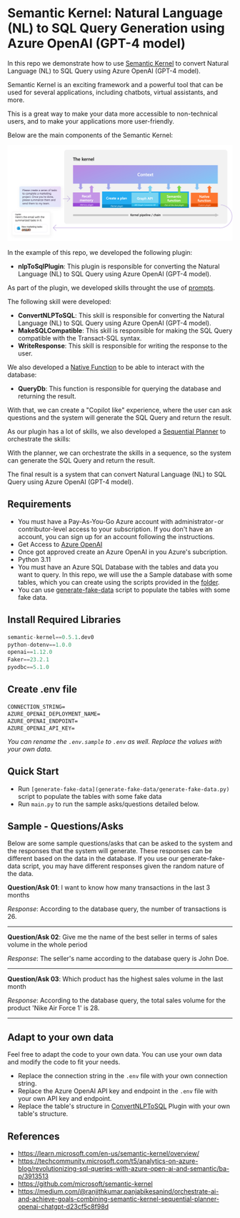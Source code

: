 # Semantic Kernel: Natural Language (NL) to SQL Query Generation using Azure OpenAI (GPT-4 model)

In this repo we demonstrate how to use [Semantic Kernel](https://github.com/microsoft/semantic-kernel) to convert Natural Language (NL) to SQL Query using Azure OpenAI (GPT-4 model).

Semantic Kernel is an exciting framework and a powerful tool that can be used for several applications, including chatbots, virtual assistants, and more. 

This is a great way to make your data more accessible to non-technical users, and to make your applications more user-friendly.

Below are the main components of the Semantic Kernel:

![Orchestrating plugins with planner](./images/sk-kernel.png)

In the example of this repo, we developed the following plugin:

- **nlpToSqlPlugin**: This plugin is responsible for converting the Natural Language (NL) to SQL Query using Azure OpenAI (GPT-4 model).

As part of the plugin, we developed skills throught the use of [prompts](https://learn.microsoft.com/en-us/semantic-kernel/prompts/).

The following skill were developed:

- **ConvertNLPToSQL**: This skill is responsible for converting the Natural Language (NL) to SQL Query using Azure OpenAI (GPT-4 model).
- **MakeSQLCompatible**: This skill is responsible for making the SQL Query compatible with the Transact-SQL syntax.
- **WriteResponse**: This skill is responsible for writing the response to the user.

We also developed a [Native Function](https://learn.microsoft.com/en-us/semantic-kernel/agents/plugins/using-the-kernelfunction-decorator?tabs=python) to be able to interact with the database:

- **QueryDb**: This function is responsible for querying the database and returning the result.

With that, we can create a "Copilot like" experience, where the user can ask questions and the system will generate the SQL Query and return the result.

As our plugin has a lot of skills, we also developed a [Sequential Planner](https://learn.microsoft.com/en-us/semantic-kernel/agents/plugins/using-the-kernelfunction-decorator?tabs=python) to orchestrate the skills:

With the planner, we can orchestrate the skills in a sequence, so the system can generate the SQL Query and return the result.

The final result is a system that can convert Natural Language (NL) to SQL Query using Azure OpenAI (GPT-4 model).

## Requirements

- You must have a Pay-As-You-Go Azure account with administrator - or contributor-level access to your subscription. If you don't have an account, you can sign up for an account following the instructions.
- Get Access to [Azure OpenAI](https://learn.microsoft.com/en-us/azure/ai-services/openai/overview)
- Once got approved create an Azure OpenAI in you Azure's subcription.
- Python 3.11
- You must have an Azure SQL Database with the tables and data you want to query. In this repo, we will use the a Sample database with some tables, which you can create using the scripts provided in the [folder](sql-scripts/create-tables.sql).
- You can use [generate-fake-data](generate-fake-data/generate-fake-data.py) script to populate the tables with some fake data.

## Install Required Libraries

```python
semantic-kernel==0.5.1.dev0
python-dotenv==1.0.0
openai==1.12.0
Faker==23.2.1
pyodbc==5.1.0
```

## Create .env file

```
CONNECTION_STRING=
AZURE_OPENAI_DEPLOYMENT_NAME=
AZURE_OPENAI_ENDPOINT=
AZURE_OPENAI_API_KEY=
```

*You can rename the `.env.sample` to `.env` as well. Replace the values with your own data.*

## Quick Start

- Run `[generate-fake-data](generate-fake-data/generate-fake-data.py)` script to populate the tables with some fake data
- Run `main.py` to run the sample asks/questions detailed below.

## Sample - Questions/Asks

Below are some sample questions/asks that can be asked to the system and the responses that the system will generate.
These responses can be different based on the data in the database. If you use our generate-fake-data script, you may have different responses given the random nature of the data.

**Question/Ask 01**: I want to know how many transactions in the last 3 months

*Response*: According to the database query, the number of transactions is 26.

---

**Question/Ask 02**: Give me the name of the best seller in terms of sales volume in the whole period

*Response*: The seller's name according to the database query is John Doe.

---

**Question/Ask 03**: Which product has the highest sales volume in the last month

*Response*: According to the database query, the total sales volume for the product 'Nike Air Force 1' is 28.

---

## Adapt to your own data

Feel free to adapt the code to your own data. You can use your own data and modify the code to fit your needs.

- Replace the connection string in the `.env` file with your own connection string.
- Replace the Azure OpenAI API key and endpoint in the `.env` file with your own API key and endpoint.
- Replace the table's structure in [ConvertNLPToSQL](plugins/nlpToSqlPlugin/ConvertNLPToSQL/skprompt.txt) Plugin with your own table's structure.

## References

- <https://learn.microsoft.com/en-us/semantic-kernel/overview/>
- <https://techcommunity.microsoft.com/t5/analytics-on-azure-blog/revolutionizing-sql-queries-with-azure-open-ai-and-semantic/ba-p/3913513>
- <https://github.com/microsoft/semantic-kernel>
- <https://medium.com/@ranjithkumar.panjabikesanind/orchestrate-ai-and-achieve-goals-combining-semantic-kernel-sequential-planner-openai-chatgpt-d23cf5c8f98d>
